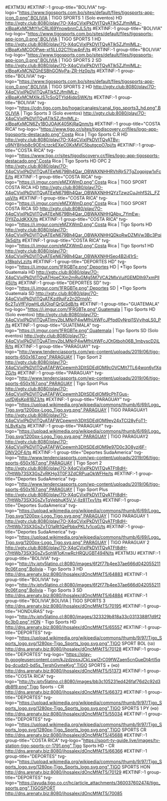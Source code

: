 #EXTM3U
#EXTINF:-1 group-title="BOLIVIA" tvg-logo="https://www.tigosports.com.bo/sites/default/files/tigosports-app-icon_0.png",BOLIVIA | TIGO SPORTS 1 (Solo eventos) HD
http://xgtv.club:8080/play/7O-X4qCVixlPkDVITQyATIk5ZJfmIMLz-xIBpaKxMCMtYIvCRLI69YnowbnnCJL5/ts
#EXTINF:-1 group-title="BOLIVIA" tvg-logo="https://www.tigosports.com.bo/sites/default/files/tigosports-app-icon_0.png",BOLIVIA | TIGO SPORTS 1 HD
http://xgtv.club:8080/play/7O-X4qCVixlPkDVITQyATIk5ZJfmIMLz-xIBpaKxMCOOPwe-xt1iLL02C1Ycw4nF/ts
#EXTINF:-1 group-title="BOLIVIA" tvg-logo="https://www.tigosports.com.bo/sites/default/files/tigosports-app-icon_0.png",BOLIVIA | TIGO SPORTS 2 SD
http://xgtv.club:8080/play/7O-X4qCVixlPkDVITQyATIk5ZJfmIMLz-xIBpaKxMCNZGhESBhGONyPa-ZR-Hz0p/ts
#EXTINF:-1 group-title="BOLIVIA" tvg-logo="https://www.tigosports.com.bo/sites/default/files/tigosports-app-icon_0.png",BOLIVIA | TIGO SPORTS 2 HD
http://xgtv.club:8080/play/7O-X4qCVixlPkDVITQyATIk5ZJfmIMLz-xIBpaKxMCMXIkJS7cSoQTYld4idpSWK/ts
#EXTINF:-1 group-title="BOLIVIA" tvg-logo="https://cdn.tigo.com.bo/hogar/canales/canal_tigo_sports3_hd.png",BOLIVIA | Tigo Sports 3 (Solo eventos)
http://xgtv.club:8080/play/7O-X4qCVixlPkDVITQyATIk5ZJfmIMLz-xIBpaKxMCN6Zy1BOJOAjK405KjRaQnm/ts
#EXTINF:-1 group-title="COSTA RICA" tvg-logo="https://www.tigo.cr/sites/tigodiscovery.cr/files/logo-app-tigosports-destacado.png",Costa Rica | Tigo Sports C.R HD
http://xgtv.club:8080/play/7O-X4qCVixlPkDVITQyATBv-u9NY8Hxb8c9OEnLtzckEXeC0KxMVC5butgcpO7pj/ts
#EXTINF:-1 group-title="COSTA RICA" tvg-logo="https://www.tigo.cr/sites/tigodiscovery.cr/files/logo-app-tigosports-destacado.png",Costa Rica | Tigo Sports HD OPC 2
http://xgtv.club:8080/play/7O-X4qCVixlPkDVITQyATEeN679Bh4Qar_OBWAXNHHRVhRjr57TgZogpjgw1xFcE/ts
#EXTINF:-1 group-title="COSTA RICA" tvg-logo="https://i.imgur.com/eMZXWmD.png",Costa Rica | TIGO SPORT COSTA RICA HD
http://xgtv.club:8080/play/7O-X4qCVixlPkDVITQyATEeN679Bh4Qar_OBWAXNHHQYzTzwzCuJnhfS2L_FZusV/ts
#EXTINF:-1 group-title="COSTA RICA" tvg-logo="https://i.imgur.com/eMZXWmD.png",Costa Rica |  TIGO SPORT COSTA RICA SD
http://xgtv.club:8080/play/7O-X4qCVixlPkDVITQyATEeN679Bh4Qar_OBWAXNHHQAbv_7YmEw-DYllZqJdKXX/ts
#EXTINF:-1 group-title="COSTA RICA" tvg-logo="https://i.imgur.com/eMZXWmD.png",Costa Rica | Tigo Sports HD
http://xgtv.club:8080/play/7O-X4qCVixlPkDVITQyATEeN679Bh4Qar_OBWAXNHHQDkoRwDZMVw3Bc3Pqi3k5d/ts
#EXTINF:-1 group-title="COSTA RICA" tvg-logo="https://i.imgur.com/eMZXWmD.png",Costa Rica | Tigo Sports1 HD
http://xgtv.club:8080/play/7O-X4qCVixlPkDVITQyATEeN679Bh4Qar_OBWAXNHHSeo4B2i41rS-x18kplvLzi/ts
#EXTINF:-1 group-title="DEPORTES HD" tvg-logo="https://i.imgur.com/1FRGBTe.png",Deportes HD | *Tigo Sports Guatemala HD
http://xgtv.club:8080/play/7O-X4qCVixlPkDVITQyATHoeCXm2mRuGMg5M7VCA2MlxVuifGEMDlh97xmPlI45I/ts
#EXTINF:-1 group-title="DEPORTES SD" tvg-logo="https://i.imgur.com/1FRGBTe.png",Deportes SD | *Tigo Sports Guatemala SD
http://xgtv.club:8080/play/7O-X4qCVixlPkDVITQyATKzd9uiFz2n2DrnoV-6c2TuVfFVgwHLdUOjqFQrQjSdB/ts
#EXTINF:-1 group-title="GUATEMALA" tvg-logo="https://i.imgur.com/1FRGBTe.png",Guatemala | Tigo Sports HD (Solo eventos)
http://xgtv.club:8080/play/7O-X4qCVixlPkDVITQyATImy2bLMNrP4wMfhUtWFcJPfpd0vNrpl1SVvIhqLS0_P/ts
#EXTINF:-1 group-title="GUATEMALA" tvg-logo="https://i.imgur.com/1FRGBTe.png",Guatemala | Tigo Sports SD (Solo eventos)
http://xgtv.club:8080/play/7O-X4qCVixlPkDVITQyATImy2bLMNrP4wMfhUtWFcJOtGtboh06B_1mbyscD2jLR/ts
#EXTINF:-1 group-title="PARAGUAY" tvg-logo="http://www.tendenciasports.com/wp-content/uploads/2019/06/tigo-sports-650x167.png",PARAGUAY | Tigo Sport 2
http://xgtv.club:8080/play/7O-X4qCVixlPkDVITQyATAFWCpewmh3DltSDEdlOM9cOVCMIt7TL64won6yfXqZG/ts
#EXTINF:-1 group-title="PARAGUAY" tvg-logo="http://www.tendenciasports.com/wp-content/uploads/2019/06/tigo-sports-650x167.png",PARAGUAY | Tigo Sport Plus
http://xgtv.club:8080/play/7O-X4qCVixlPkDVITQyATAFWCpewmh3DltSDEdlOM9cPhTGus-usfDj6sKp81BZ3/ts
#EXTINF:-1 group-title="PARAGUAY" tvg-logo="https://upload.wikimedia.org/wikipedia/commons/thumb/6/69/Logo_Tigo.svg/1200px-Logo_Tigo.svg.png",PARAGUAY | TIGO PARAGUAY1
http://xgtv.club:8080/play/7O-X4qCVixlPkDVITQyATAFWCpewmh3DltSDEdlOM9ey24xTCl28yFoT1-hLBvKs/ts
#EXTINF:-1 group-title="PARAGUAY" tvg-logo="https://upload.wikimedia.org/wikipedia/commons/thumb/6/69/Logo_Tigo.svg/1200px-Logo_Tigo.svg.png",PARAGUAY | TIGO PARAGUAY2
http://xgtv.club:8080/play/7O-X4qCVixlPkDVITQyATAFWCpewmh3DltSDEdlOM9e97D0c3O8yzi6F-DNV2OF4/ts
#EXTINF:-1 group-title="Deportes SudaAmerica" tvg-logo="http://www.tendenciasports.com/wp-content/uploads/2019/06/tigo-sports-650x167.png",PARAGUAY | Tigo Sport 2
http://xgtv.club:8080/play/7O-X4qCVixlPkDVITQyATFt8dH-r7HtWb73SX3GsZvRKHg3T0F3ZdCRPuaOkWFHe/ts
#EXTINF:-1 group-title="Deportes SudaAmerica" tvg-logo="http://www.tendenciasports.com/wp-content/uploads/2019/06/tigo-sports-650x167.png",PARAGUAY | Tigo Sport Plus
http://xgtv.club:8080/play/7O-X4qCVixlPkDVITQyATFt8dH-r7HtWb73SX3GsZvTqVebhuK5V_V-lIz81Txv1/ts
#EXTINF:-1 group-title="Deportes SudaAmerica" tvg-logo="https://upload.wikimedia.org/wikipedia/commons/thumb/6/69/Logo_Tigo.svg/1200px-Logo_Tigo.svg.png",PARAGUAY | TIGO PARAGUAY 1
http://xgtv.club:8080/play/7O-X4qCVixlPkDVITQyATFt8dH-r7HtWb73SX3GsZvTO1aRt1QePbbxPKLfv1cqG/ts
#EXTINF:-1 group-title="Deportes SudaAmerica" tvg-logo="https://upload.wikimedia.org/wikipedia/commons/thumb/6/69/Logo_Tigo.svg/1200px-Logo_Tigo.svg.png",PARAGUAY | TIGO PARAGUAY 2
http://xgtv.club:8080/play/7O-X4qCVixlPkDVITQyATFt8dH-r7HtWb73SX3GsZvSohW1oKnwRcHRQUGBT494N/ts
#EXTM3U
#EXTINF:-1 group-title="BOLIVIA" tvg-logo="http://tv.iptv5latino.cl:8080/images/6f2f77b4ee37ae666d0420552119c06f.png",Bolivia - Tigo Sports 3 HD
http://dns.arenatv.biz:8080/jhosalex/dOncMfAtT5/64883
#EXTINF:-1 group-title="BOLIVIA" tvg-logo="http://tv.iptv5latino.cl:8080/images/6f2f77b4ee37ae666d0420552119c06f.png",Bolivia - Tigo Sports 3 SD
http://dns.arenatv.biz:8080/jhosalex/dOncMfAtT5/64884
#EXTINF:-1 group-title="BOLIVIA",BOLIVIA | TIGO SPORTS 3
http://dns.arenatv.biz:8080/jhosalex/dOncMfAtT5/70195
#EXTINF:-1 group-title="HONDURAS" tvg-logo="http://tv.iptv5latino.cl:8080/images/323329b818a33c0313388f7d9f26c3b0.png",HON - Tigo Sports HD
http://dns.arenatv.biz:8080/jhosalex/dOncMfAtT5/65557
#EXTINF:-1 group-title="DEPORTES" tvg-logo="https://upload.wikimedia.org/wikipedia/commons/thumb/9/97/Tigo_Sports_logo.svg/1280px-Tigo_Sports_logo.svg.png",TIGO SPORT BOL (ꜱᴅ)
http://dns.arenatv.biz:8080/jhosalex/dOncMfAtT5/70128
#EXTINF:-1 group-title="DEPORTES" tvg-logo="https://play-lh.googleusercontent.com/kJzdzpsxJCkLswIZrC09fWZaen5cnGueDt4rtI5qbg-dcudz0-bd5s_TerqhGvmeKvg",TIGO SPORTS + (ʜᴅ)
http://dns.arenatv.biz:8080/jhosalex/dOncMfAtT5/51373
#EXTINF:-1 group-title="COSTA RICA" tvg-logo="http://tv.iptv5latino.cl:8080/images/bb3c105231ed426faf76d2c92d3db8f9.png",Tigo Sports - CR
http://dns.arenatv.biz:8080/jhosalex/dOncMfAtT5/66373
#EXTINF:-1 group-title="DEPORTES" tvg-logo="https://upload.wikimedia.org/wikipedia/commons/thumb/9/97/Tigo_Sports_logo.svg/1280px-Tigo_Sports_logo.svg.png",TIGO SPORTS 1 PY (ʜᴅ)
http://dns.arenatv.biz:8080/jhosalex/dOncMfAtT5/55034
#EXTINF:-1 group-title="DEPORTES" tvg-logo="https://upload.wikimedia.org/wikipedia/commons/thumb/9/97/Tigo_Sports_logo.svg/1280px-Tigo_Sports_logo.svg.png",TIGO SPORTS CR
http://dns.arenatv.biz:8080/jhosalex/dOncMfAtT5/45688
#EXTINF:-1 group-title="COSTA RICA" tvg-logo="https://sport-tv-guide.live/images/tv-station-tigo-sports-cr-1791.png",Tigo Sports HD - CR
http://dns.arenatv.biz:8080/jhosalex/dOncMfAtT5/66366
#EXTINF:-1 group-title="DEPORTES" tvg-logo="https://upload.wikimedia.org/wikipedia/commons/thumb/9/97/Tigo_Sports_logo.svg/1280px-Tigo_Sports_logo.svg.png",TIGO SPORTS HON
http://dns.arenatv.biz:8080/jhosalex/dOncMfAtT5/70129
#EXTINF:-1 group-title="DEPORTES" tvg-logo="https://ayuda.tigo.co.cr/hc/article_attachments/360037602474/tigo_sports.png",TIGOSPORT
http://dns.arenatv.biz:8080/jhosalex/dOncMfAtT5/70085
